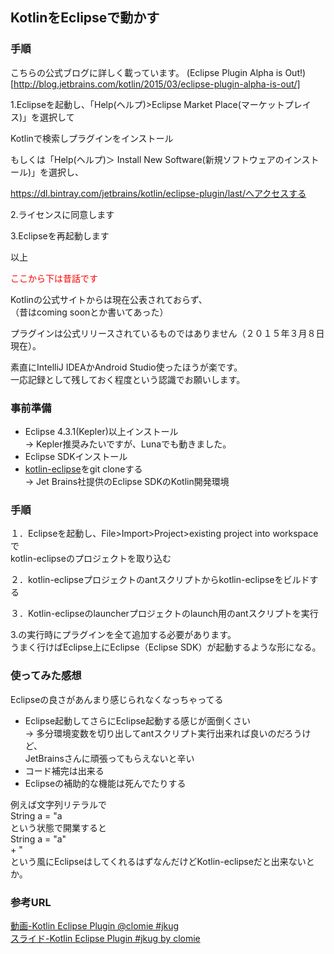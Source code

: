 ## KotlinをEclipseで動かす
   

### 手順

こちらの公式ブログに詳しく載っています。
(Eclipse Plugin Alpha is Out!)[http://blog.jetbrains.com/kotlin/2015/03/eclipse-plugin-alpha-is-out/]

1.Eclipseを起動し、「Help(ヘルプ)>Eclipse Market Place(マーケットプレイス)」を選択して

Kotlinで検索しプラグインをインストール


もしくは「Help(ヘルプ)＞ Install New Software(新規ソフトウェアのインストール)」を選択し、


https://dl.bintray.com/jetbrains/kotlin/eclipse-plugin/last/へアクセスする


2.ライセンスに同意します


3.Eclipseを再起動します



以上






<font color=red>ここから下は昔話です</font>   
   
     
Kotlinの公式サイトからは現在公表されておらず、   
（昔はcoming soonとか書いてあった） 
   
プラグインは公式リリースされているものではありません（２０１５年３月８日現在）。
   
   
   
素直にIntelliJ IDEAかAndroid Studio使ったほうが楽です。   
一応記録として残しておく程度という認識でお願いします。
   
### 事前準備
* Eclipse 4.3.1(Kepler)以上インストール  
-> Kepler推奨みたいですが、Lunaでも動きました。
* Eclipse SDKインストール
* [kotlin-eclipse](https://github.com/JetBrains/kotlin-eclipse)をgit cloneする   
-> Jet Brains社提供のEclipse SDKのKotlin開発環境

### 手順

１．Eclipseを起動し、File>Import>Project>existing project into workspaceで   
kotlin-eclipseのプロジェクトを取り込む

２．kotlin-eclipseプロジェクトのantスクリプトからkotlin-eclipseをビルドする


３．Kotlin-eclipseのlauncherプロジェクトのlaunch用のantスクリプトを実行



3.の実行時にプラグインを全て追加する必要があります。   
うまく行けばEclipse上にEclipse（Eclipse SDK）が起動するような形になる。   


### 使ってみた感想
   
   Eclipseの良さがあんまり感じられなくなっちゃってる
   
* Eclipse起動してさらにEclipse起動する感じが面倒くさい   
-> 多分環境変数を切り出してantスクリプト実行出来れば良いのだろうけど、   
   JetBrainsさんに頑張ってもらえないと辛い
* コード補完は出来る
* Eclipseの補助的な機能は死んでたりする
   
   

例えば文字列リテラルで   
    String a = "a   
という状態で開業すると   
    String a = "a"   
    + "   
という風にEclipseはしてくれるはずなんだけどKotlin-eclipseだと出来ないとか。




### 参考URL

[動画-Kotlin Eclipse Plugin @clomie #jkug](https://www.youtube.com/watch?v=6AZ6NjWXjzc)   
[スライド-Kotlin Eclipse Plugin #jkug by clomie](https://speakerdeck.com/clomie/kotlin-eclipse-plugin-number-jkug)
